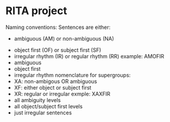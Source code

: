 # RITA project

Naming conventions:
Sentences are either: 
- ambiguous (AM) or non-ambiguous (NA)
* object first (OF) or subject first (SF)
* irregular rhythm (IR) or regular rhythm (RR)
example: AMOFIR
* ambiguous
* object first
* irregular rhythm
nomenclature for supergroups: 
* XA: non-ambigous OR ambiguous
* XF: either object or subject first
* XR: regular or irregular
exmple: XAXFIR
* all ambiguity levels
* all object/subject first levels
* just irregular sentences
